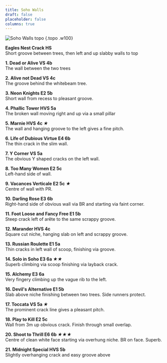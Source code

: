 ```yaml
---
title: Soho Walls
draft: false
placeholder: false
columns: true
---
```


![Soho Walls topo](/img/north-wales/border-region/clwyd-limestone/Pinfold-South-RH-copy.jpg)
{.topo .w100}

**Eagles Nest Crack HS**  
Short groove between trees, then left and up slabby walls to top

**1. Dead or Alive VS 4b**  
The wall between the two trees

**2. Alive not Dead VS 4c**  
The groove behind the whitebeam tree.

**3. Neon Knights E2 5b**  
Short wall from recess to pleasant groove.

**4. Phallic Tower HVS 5a**  
The broken wall moving right and up via a small pillar

**5. Marnie HVS 4c *★***  
The wall and hanging groove to the left gives a fine pitch.

**6. Life of Dubious Virtue E4 6b**  
The thin crack in the slim wall.

**7. Y Corner VS 5a**  
The obvious Y shaped cracks on the left wall.

**8. Too Many Women E2 5c**  
Left-hand side of wall.

**9. Vacances Verticale E2 5c *★***  
Centre of wall with PR.

**10. Darling Rose E3 6b**  
Right-hand side of obvious wall via BR and starting via faint corner.

**11. Foot Loose and Fancy Free E1 5b**  
Steep crack left of arête to the same scrappy groove.

**12. Marander HVS 4c**  
Square cut niche, hanging slab on left and scrappy groove.

**13. Russian Roulette E1 5a**  
Thin cracks in left wall of scoop, finishing via groove.

**14. Solo in Soho E3 6a *★★***  
Superb climbing via scoop finishing via layback crack.

**15. Alchemy E3 6a**  
Very fingery climbing up the vague rib to the left.

**16. Devil's Alternative E1 5b**  
Slab above niche finishing between two trees. Side runners protect.

**17. Toccata VS 5a *★***  
The prominent crack line gives a pleasant pitch.

**18. Play to Kill E2 5c**  
Wall from 3m up obvious crack. Finish through small overlap.

**20. Shoot to Thrill E6 6b *★★★***  
Centre of clean white face starting via overhung niche. BR on face. Superb.

**21. Midnight Special HVS 5b**  
Slightly overhanging crack and easy groove above

